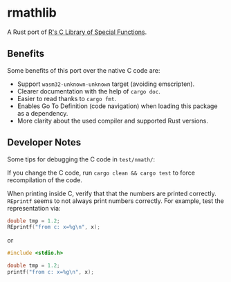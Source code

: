 # rmathlib

A Rust port of [R's C Library of Special Functions](https://cran.r-project.org/doc/manuals/r-release/R-admin.html#The-standalone-Rmath-library).

## Benefits

Some benefits of this port over the native C code are:

- Support `wasm32-unknown-unknown` target (avoiding emscripten).
- Clearer documentation with the help of `cargo doc`.
- Easier to read thanks to `cargo fmt`.
- Enables Go To Definition (code navigation) when loading this package as a dependency.
- More clarity about the used compiler and supported Rust versions.

## Developer Notes

Some tips for debugging the C code in `test/nmath/`:

If you change the C code, run `cargo clean && cargo test` to force recompilation of the code.

When printing inside C, verify that that the numbers are printed correctly.
`REprintf` seems to not always print numbers correctly.
For example, test the representation via:

```c
double tmp = 1.2;
REprintf("from c: x=%g\n", x);
```

or

```c
#include <stdio.h>

double tmp = 1.2;
printf("from c: x=%g\n", x);
```

